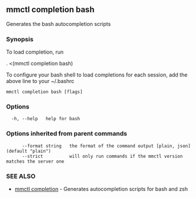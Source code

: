 ## mmctl completion bash

Generates the bash autocompletion scripts

### Synopsis

To load completion, run

. <(mmctl completion bash)

To configure your bash shell to load completions for each session, add the above line to your ~/.bashrc


```
mmctl completion bash [flags]
```

### Options

```
  -h, --help   help for bash
```

### Options inherited from parent commands

```
      --format string   the format of the command output [plain, json] (default "plain")
      --strict          will only run commands if the mmctl version matches the server one
```

### SEE ALSO

* [mmctl completion](mmctl_completion.md)	 - Generates autocompletion scripts for bash and zsh

